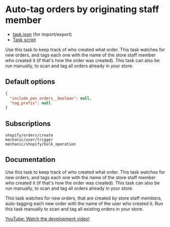 # Auto-tag orders by originating staff member

* [task.json](../../tasks/auto-tag-orders-by-originating-staff-member.json) (for import/export)
* [Task script](./script.liquid)

Use this task to keep track of who created what order. This task watches for new orders, and tags each one with the name of the store staff member who created it (if that's how the order was created). This task can also be run manually, to scan and tag all orders already in your store.

## Default options

```json
{
  "include_pos_orders__boolean": null,
  "tag_prefix": null
}
```

## Subscriptions

```liquid
shopify/orders/create
mechanic/user/trigger
mechanic/shopify/bulk_operation
```

## Documentation

Use this task to keep track of who created what order. This task watches for new orders, and tags each one with the name of the store staff member who created it (if that's how the order was created). This task can also be run manually, to scan and tag all orders already in your store.

This task watches for new orders, that are created by store staff members, auto-tagging each new order with the name of the user who created it. Run this task manually to scan and tag all existing orders in your store.

[YouTube: Watch the development video!](https://youtu.be/6E-oEGeBumE)
